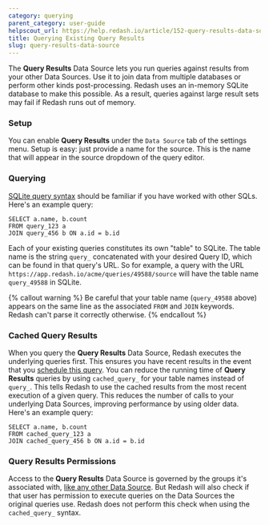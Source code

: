 ```yaml
---
category: querying
parent_category: user-guide
helpscout_url: https://help.redash.io/article/152-query-results-data-source
title: Querying Existing Query Results
slug: query-results-data-source
---
```


The **Query Results** Data Source lets you run queries against results from your other Data Sources. Use it to join data from multiple databases or perform other kinds post-processing. Redash uses an in-memory SQLite database to make this possible. As a result, queries against large result sets may fail if Redash runs out of memory. 

### Setup
You can enable **Query Results** under the `Data Source` tab of the settings menu. Setup is easy: just provide a name for the source. This is the name that will appear in the source dropdown of the query editor.

### Querying
[SQLite query syntax](https://sqlite.org/lang.html) should be familiar if you have worked with other SQLs. Here's an example query:

    SELECT a.name, b.count 
    FROM query_123 a 
    JOIN query_456 b ON a.id = b.id

Each of your existing queries constitutes its own "table" to SQLite. The table name is the string `query_` concatenated with your desired Query ID, which can be found in that query's URL. So for example, a query with the URL `https://app.redash.io/acme/queries/49588/source` will have the table name `query_49588` in SQLite.

{% callout warning %}
Be careful that your table name (`query_49588` above) appears on the same line as the associated `FROM` and `JOIN` keywords. Redash can't parse it correctly otherwise.
{% endcallout %}

### Cached Query Results
When you query the **Query Results** Data Source, Redash executes the underlying queries first. This ensures you have recent results in the event that you [schedule this query](/help/user-guide/querying/scheduling-a-query). You can reduce the running time of **Query Results** queries by using `cached_query_` for your table names instead of `query_`. This tells Redash to use the cached results from the most recent execution of a given query. This reduces the number of calls to your underlying Data Sources, improving performance by using older data. Here's an example query:

    SELECT a.name, b.count 
    FROM cached_query_123 a 
    JOIN cached_query_456 b ON a.id = b.id

### Query Results Permissions
Access to the **Query Results** Data Source is governed by the groups it's associated with, [like any other Data Source](/help/user-guide/users/permissions-groups). But Redash will also check if that user has permission to execute queries on the Data Sources the original queries use. Redash does not perform this check when using the `cached_query_` syntax.
